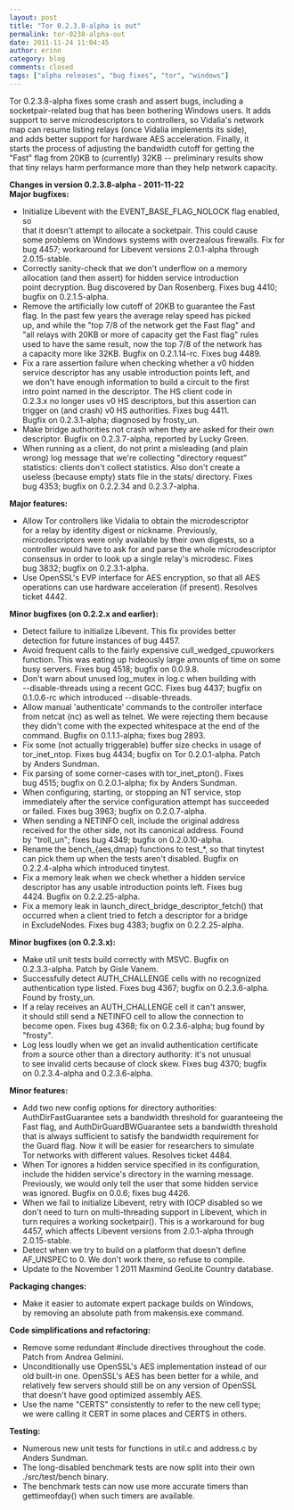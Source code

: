 ```yaml
---
layout: post
title: "Tor 0.2.3.8-alpha is out"
permalink: tor-0238-alpha-out
date: 2011-11-24 11:04:45
author: erinn
category: blog
comments: closed
tags: ["alpha releases", "bug fixes", "tor", "windows"]
---
```


Tor 0.2.3.8-alpha fixes some crash and assert bugs, including a  
 socketpair-related bug that has been bothering Windows users. It adds  
 support to serve microdescriptors to controllers, so Vidalia's network  
 map can resume listing relays (once Vidalia implements its side),  
 and adds better support for hardware AES acceleration. Finally, it  
 starts the process of adjusting the bandwidth cutoff for getting the  
 "Fast" flag from 20KB to (currently) 32KB -- preliminary results show  
 that tiny relays harm performance more than they help network capacity.

**Changes in version 0.2.3.8-alpha - 2011-11-22**  
 **Major bugfixes:**

-   Initialize Libevent with the EVENT\_BASE\_FLAG\_NOLOCK flag enabled, so  
     that it doesn't attempt to allocate a socketpair. This could cause  
     some problems on Windows systems with overzealous firewalls. Fix for  
     bug 4457; workaround for Libevent versions 2.0.1-alpha through  
     2.0.15-stable.
-   Correctly sanity-check that we don't underflow on a memory  
     allocation (and then assert) for hidden service introduction  
     point decryption. Bug discovered by Dan Rosenberg. Fixes bug 4410;  
     bugfix on 0.2.1.5-alpha.
-   Remove the artificially low cutoff of 20KB to guarantee the Fast  
     flag. In the past few years the average relay speed has picked  
     up, and while the "top 7/8 of the network get the Fast flag" and  
     "all relays with 20KB or more of capacity get the Fast flag" rules  
     used to have the same result, now the top 7/8 of the network has  
     a capacity more like 32KB. Bugfix on 0.2.1.14-rc. Fixes bug 4489.
-   Fix a rare assertion failure when checking whether a v0 hidden  
     service descriptor has any usable introduction points left, and  
     we don't have enough information to build a circuit to the first  
     intro point named in the descriptor. The HS client code in  
     0.2.3.x no longer uses v0 HS descriptors, but this assertion can  
     trigger on (and crash) v0 HS authorities. Fixes bug 4411.  
     Bugfix on 0.2.3.1-alpha; diagnosed by frosty\_un.
-   Make bridge authorities not crash when they are asked for their own  
     descriptor. Bugfix on 0.2.3.7-alpha, reported by Lucky Green.
-   When running as a client, do not print a misleading (and plain  
     wrong) log message that we're collecting "directory request"  
     statistics: clients don't collect statistics. Also don't create a  
     useless (because empty) stats file in the stats/ directory. Fixes  
     bug 4353; bugfix on 0.2.2.34 and 0.2.3.7-alpha.

**Major features:**

-   Allow Tor controllers like Vidalia to obtain the microdescriptor  
     for a relay by identity digest or nickname. Previously,  
     microdescriptors were only available by their own digests, so a  
     controller would have to ask for and parse the whole microdescriptor  
     consensus in order to look up a single relay's microdesc. Fixes  
     bug 3832; bugfix on 0.2.3.1-alpha.
-   Use OpenSSL's EVP interface for AES encryption, so that all AES  
     operations can use hardware acceleration (if present). Resolves  
     ticket 4442.

**Minor bugfixes (on 0.2.2.x and earlier):**

-   Detect failure to initialize Libevent. This fix provides better  
     detection for future instances of bug 4457.
-   Avoid frequent calls to the fairly expensive cull\_wedged\_cpuworkers  
     function. This was eating up hideously large amounts of time on some  
     busy servers. Fixes bug 4518; bugfix on 0.0.9.8.
-   Don't warn about unused log\_mutex in log.c when building with  
     --disable-threads using a recent GCC. Fixes bug 4437; bugfix on  
     0.1.0.6-rc which introduced --disable-threads.
-   Allow manual 'authenticate' commands to the controller interface  
     from netcat (nc) as well as telnet. We were rejecting them because  
     they didn't come with the expected whitespace at the end of the  
     command. Bugfix on 0.1.1.1-alpha; fixes bug 2893.
-   Fix some (not actually triggerable) buffer size checks in usage of  
     tor\_inet\_ntop. Fixes bug 4434; bugfix on Tor 0.2.0.1-alpha. Patch  
     by Anders Sundman.
-   Fix parsing of some corner-cases with tor\_inet\_pton(). Fixes  
     bug 4515; bugfix on 0.2.0.1-alpha; fix by Anders Sundman.
-   When configuring, starting, or stopping an NT service, stop  
     immediately after the service configuration attempt has succeeded  
     or failed. Fixes bug 3963; bugfix on 0.2.0.7-alpha.
-   When sending a NETINFO cell, include the original address  
     received for the other side, not its canonical address. Found  
     by "troll\_un"; fixes bug 4349; bugfix on 0.2.0.10-alpha.
-   Rename the bench\_{aes,dmap} functions to test\_\*, so that tinytest  
     can pick them up when the tests aren't disabled. Bugfix on  
     0.2.2.4-alpha which introduced tinytest.
-   Fix a memory leak when we check whether a hidden service  
     descriptor has any usable introduction points left. Fixes bug  
     4424. Bugfix on 0.2.2.25-alpha.
-   Fix a memory leak in launch\_direct\_bridge\_descriptor\_fetch() that  
     occurred when a client tried to fetch a descriptor for a bridge  
     in ExcludeNodes. Fixes bug 4383; bugfix on 0.2.2.25-alpha.

**Minor bugfixes (on 0.2.3.x):**

-   Make util unit tests build correctly with MSVC. Bugfix on  
     0.2.3.3-alpha. Patch by Gisle Vanem.
-   Successfully detect AUTH\_CHALLENGE cells with no recognized  
     authentication type listed. Fixes bug 4367; bugfix on 0.2.3.6-alpha.  
     Found by frosty\_un.
-   If a relay receives an AUTH\_CHALLENGE cell it can't answer,  
     it should still send a NETINFO cell to allow the connection to  
     become open. Fixes bug 4368; fix on 0.2.3.6-alpha; bug found by  
     "frosty".
-   Log less loudly when we get an invalid authentication certificate  
     from a source other than a directory authority: it's not unusual  
     to see invalid certs because of clock skew. Fixes bug 4370; bugfix  
     on 0.2.3.4-alpha and 0.2.3.6-alpha.

**Minor features:**

-   Add two new config options for directory authorities:  
     AuthDirFastGuarantee sets a bandwidth threshold for guaranteeing the  
     Fast flag, and AuthDirGuardBWGuarantee sets a bandwidth threshold  
     that is always sufficient to satisfy the bandwidth requirement for  
     the Guard flag. Now it will be easier for researchers to simulate  
     Tor networks with different values. Resolves ticket 4484.
-   When Tor ignores a hidden service specified in its configuration,  
     include the hidden service's directory in the warning message.  
     Previously, we would only tell the user that some hidden service  
     was ignored. Bugfix on 0.0.6; fixes bug 4426.
-   When we fail to initialize Libevent, retry with IOCP disabled so we  
     don't need to turn on multi-threading support in Libevent, which in  
     turn requires a working socketpair(). This is a workaround for bug  
     4457, which affects Libevent versions from 2.0.1-alpha through  
     2.0.15-stable.
-   Detect when we try to build on a platform that doesn't define  
     AF\_UNSPEC to 0. We don't work there, so refuse to compile.
-   Update to the November 1 2011 Maxmind GeoLite Country database.

**Packaging changes:**

-   Make it easier to automate expert package builds on Windows,  
     by removing an absolute path from makensis.exe command.

**Code simplifications and refactoring:**

-   Remove some redundant \#include directives throughout the code.  
     Patch from Andrea Gelmini.
-   Unconditionally use OpenSSL's AES implementation instead of our  
     old built-in one. OpenSSL's AES has been better for a while, and  
     relatively few servers should still be on any version of OpenSSL  
     that doesn't have good optimized assembly AES.
-   Use the name "CERTS" consistently to refer to the new cell type;  
     we were calling it CERT in some places and CERTS in others.

**Testing:**

-   Numerous new unit tests for functions in util.c and address.c by  
     Anders Sundman.
-   The long-disabled benchmark tests are now split into their own  
     ./src/test/bench binary.
-   The benchmark tests can now use more accurate timers than  
     gettimeofday() when such timers are available.

